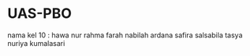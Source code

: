 # UAS-PBO
nama kel 10 :
hawa nur rahma 
farah nabilah ardana 
safira salsabila tasya 
nuriya kumalasari
